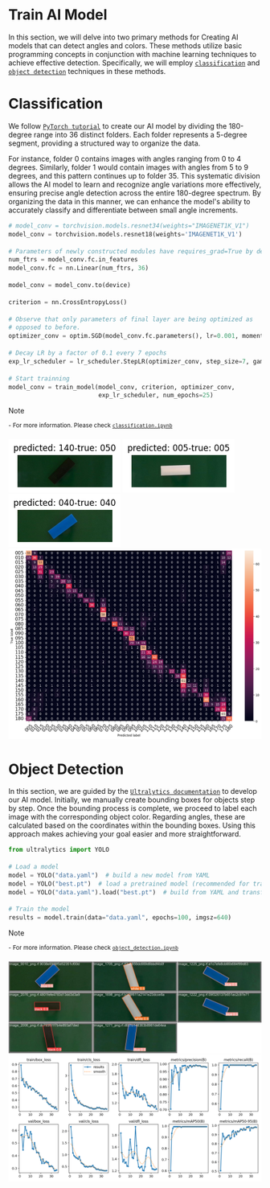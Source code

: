 # Train AI Model

In this section, we will delve into two primary methods for Creating AI models that can detect angles and colors. These methods utilize basic programming concepts in conjunction with machine learning techniques to achieve effective detection. Specifically, we will employ [`classification`](https://github.com/leehoanzu/angle-detection/blob/main/train/classification.ipynb) and [`object detection`](https://github.com/leehoanzu/angle-detection/blob/main/train/object_detection.ipynb) techniques in these methods.

# Classification

We follow [`PyTorch tutorial`](https://pytorch.org/tutorials/beginner/basics/quickstart_tutorial.html#creating-models) to create our AI model by dividing the 180-degree range into 36 distinct folders. Each folder represents a 5-degree segment, providing a structured way to organize the data. 

For instance, folder 0 contains images with angles ranging from 0 to 4 degrees. Similarly, folder 1 would contain images with angles from 5 to 9 degrees, and this pattern continues up to folder 35. This systematic division allows the AI model to learn and recognize angle variations more effectively, ensuring precise angle detection across the entire 180-degree spectrum. By organizing the data in this manner, we can enhance the model's ability to accurately classify and differentiate between small angle increments.

```python
# model_conv = torchvision.models.resnet34(weights="IMAGENET1K_V1")
model_conv = torchvision.models.resnet18(weights='IMAGENET1K_V1')

# Parameters of newly constructed modules have requires_grad=True by default
num_ftrs = model_conv.fc.in_features
model_conv.fc = nn.Linear(num_ftrs, 36)

model_conv = model_conv.to(device)

criterion = nn.CrossEntropyLoss()

# Observe that only parameters of final layer are being optimized as
# opposed to before.
optimizer_conv = optim.SGD(model_conv.fc.parameters(), lr=0.001, momentum=0.9)

# Decay LR by a factor of 0.1 every 7 epochs
exp_lr_scheduler = lr_scheduler.StepLR(optimizer_conv, step_size=7, gamma=0.1)

# Start trainning
model_conv = train_model(model_conv, criterion, optimizer_conv,
                         exp_lr_scheduler, num_epochs=25)
```
> [!NOTE]  
> <sup>- For more information. Please check [`classification.ipynb`](https://github.com/leehoanzu/angle-detection/blob/main/train/classification.ipynb)</sup>

![results](https://github.com/leehoanzu/angle-detection/blob/main/screen-shots/pytorch_predict_1.png) ![results](https://github.com/leehoanzu/angle-detection/blob/main/screen-shots/pytorch_predict_2.png) ![results](https://github.com/leehoanzu/angle-detection/blob/main/screen-shots/pytorch_predict_3.png)
![confusion_magic](https://github.com/leehoanzu/angle-detection/blob/main/screen-shots/pytorch_confusion_magic.png)

# Object Detection

In this section, we are guided by the [`Ultralytics documentation`](https://docs.ultralytics.com/tasks/obb/) to develop our AI model. Initially, we manually create bounding boxes for objects step by step. Once the bounding process is complete, we proceed to label each image with the corresponding object color. Regarding angles, these are calculated based on the coordinates within the bounding boxes. 
Using this approach makes achieving your goal easier and more straightforward.

```python
from ultralytics import YOLO

# Load a model
model = YOLO("data.yaml")  # build a new model from YAML
model = YOLO("best.pt")  # load a pretrained model (recommended for training)
model = YOLO("data.yaml").load("best.pt")  # build from YAML and transfer weights

# Train the model
results = model.train(data="data.yaml", epochs=100, imgsz=640)
```
> [!NOTE]  
> <sup>- For more information. Please check [`object_detection.ipynb`](https://github.com/leehoanzu/angle-detection/blob/main/train/object_detection.ipynb)</sup>

![label](https://github.com/leehoanzu/angle-detection/blob/main/screen-shots/yolo_label.jpeg)
![label](https://github.com/leehoanzu/angle-detection/blob/main/screen-shots/yolo_valid.png)